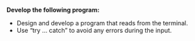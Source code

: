 **Develop the following program:**

* Design and develop a program that reads from the terminal.
* Use “try … catch” to avoid any errors during the input.
